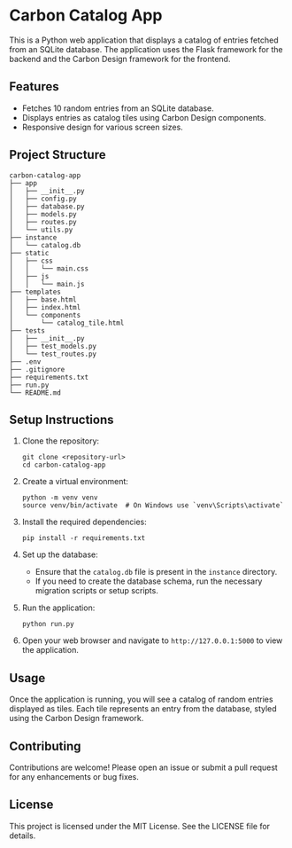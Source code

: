 # Carbon Catalog App

This is a Python web application that displays a catalog of entries fetched from an SQLite database. The application uses the Flask framework for the backend and the Carbon Design framework for the frontend.

## Features

- Fetches 10 random entries from an SQLite database.
- Displays entries as catalog tiles using Carbon Design components.
- Responsive design for various screen sizes.

## Project Structure

```
carbon-catalog-app
├── app
│   ├── __init__.py
│   ├── config.py
│   ├── database.py
│   ├── models.py
│   ├── routes.py
│   └── utils.py
├── instance
│   └── catalog.db
├── static
│   ├── css
│   │   └── main.css
│   ├── js
│   │   └── main.js
├── templates
│   ├── base.html
│   ├── index.html
│   └── components
│       └── catalog_tile.html
├── tests
│   ├── __init__.py
│   ├── test_models.py
│   └── test_routes.py
├── .env
├── .gitignore
├── requirements.txt
├── run.py
└── README.md
```

## Setup Instructions

1. Clone the repository:
   ```
   git clone <repository-url>
   cd carbon-catalog-app
   ```

2. Create a virtual environment:
   ```
   python -m venv venv
   source venv/bin/activate  # On Windows use `venv\Scripts\activate`
   ```

3. Install the required dependencies:
   ```
   pip install -r requirements.txt
   ```

4. Set up the database:
   - Ensure that the `catalog.db` file is present in the `instance` directory.
   - If you need to create the database schema, run the necessary migration scripts or setup scripts.

5. Run the application:
   ```
   python run.py
   ```

6. Open your web browser and navigate to `http://127.0.0.1:5000` to view the application.

## Usage

Once the application is running, you will see a catalog of random entries displayed as tiles. Each tile represents an entry from the database, styled using the Carbon Design framework.

## Contributing

Contributions are welcome! Please open an issue or submit a pull request for any enhancements or bug fixes.

## License

This project is licensed under the MIT License. See the LICENSE file for details.
